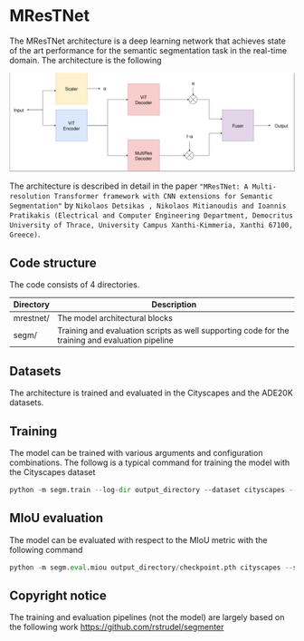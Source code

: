 # MResTNet
The MResTNet architecture is a deep learning network that achieves state of the art performance for the semantic segmentation task in the real-time domain. The architecture is the following

![](/images/MResTNet.png?raw=true)

The architecture is described in detail in the paper ```"MResTNet: A Multi-resolution Transformer framework with CNN extensions for Semantic Segmentation"``` by ```Nikolaos Detsikas , Nikolaos Mitianoudis and Ioannis Pratikakis (Electrical and Computer Engineering Department, Democritus University of Thrace, University Campus Xanthi-Kimmeria, Xanthi 67100, Greece)```.

## Code structure
The code consists of 4 directories. 

| Directory | Description |
| --------- | ----------- |
| mrestnet/   | The model architectural blocks |
| segm/ | Training and evaluation scripts as well supporting code for the training and evaluation pipeline |

## Datasets
The architecture is trained and evaluated in the Cityscapes and the ADE20K datasets.

## Training
The model can be trained with various arguments and configuration combinations. The followg is a typical command for training the model with the Cityscapes dataset

```python
python -m segm.train --log-dir output_directory --dataset cityscapes --backbone vit_tiny_patch16_384 --decoder mask_transformer
```

## MIoU evaluation
The model can be evaluated with respect to the MIoU metric with the following command

```python
python -m segm.eval.miou output_directory/checkpoint.pth cityscapes --save-images --no-blend
```

## Copyright notice
The training and evaluation pipelines (not the model) are largely based on the following work
https://github.com/rstrudel/segmenter

